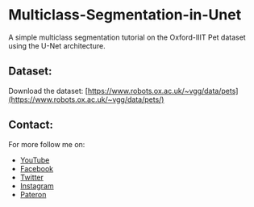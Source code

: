 # Multiclass-Segmentation-in-Unet
A simple multiclass segmentation tutorial on the Oxford-IIIT Pet dataset using the U-Net architecture.

## Dataset:
Download the dataset: [https://www.robots.ox.ac.uk/~vgg/data/pets](https://www.robots.ox.ac.uk/~vgg/data/pets/)

## Contact:
For more follow me on:

- <a href="https://www.youtube.com/idiotdeveloper"> YouTube </a>
- <a href="https://facebook.com/idiotdeveloper"> Facebook </a>
- <a href="https://twitter.com/nikhilroxtomar"> Twitter </a>
- <a href="https://www.instagram.com/nikhilroxtomar"> Instagram </a>
- <a href="https://www.patreon.com/idiotdeveloper"> Pateron </a>
